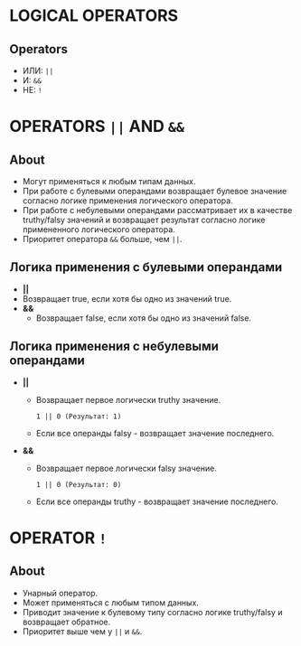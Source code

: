# LOGICAL OPERATORS

## Operators
- ИЛИ: `||`
- И: `&&`
- НЕ: `!`

# OPERATORS `||` AND `&&`

## About
- Могут применяться к любым типам данных.
- При работе с булевыми операндами возвращает булевое значение согласно логике применения логического оператора.
- При работе с небулевыми операндами рассматривает их в качестве truthy/falsy значений и возвращает результат согласно логике примененного логического оператора.
- Приоритет оператора `&&` больше, чем `||`.

## Логика применения с булевыми операндами
 - __||__
  - Возвращает true, если хотя бы одно из значений true.
- __&&__
  - Возвращает false, если хотя бы одно из значений false.

## Логика применения с небулевыми операндами
- __||__
  - Возвращает первое логически truthy значение.

    ```
    1 || 0 (Результат: 1)
    ```
  - Если все операнды falsy - возвращает значение последнего.
- __&&__
  - Возвращает первое логически falsy значение.

    ```
    1 || 0 (Результат: 0)
    ```
  - Если все операнды truthy - возвращает значение последнего.

# OPERATOR `!`

## About
- Унарный оператор.
- Может применяться с любым типом данных.
- Приводит значение к булевому типу согласно логике truthy/falsy и возвращает обратное.
- Приоритет выше чем у `||` и `&&`.